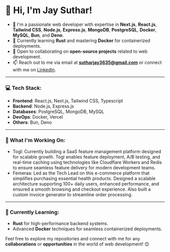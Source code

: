 # 👋 Hi, I'm Jay Suthar!

- 👀 I'm a passionate web developer with expertise in **Next.js**, **React.js**, **Tailwind CSS**, **Node.js**, **Express.js**,  **MongoDB**, **PostgreSQL**, **Docker**, **MySQL**, **Bun**, and **Deno**.
- 🌱 Currently learning **Rust** and mastering **Docker** for containerized deployments.
- 🤜 Open to collaborating on **open-source projects** related to web development.
- 📫 Reach out to me via email at **sutharjay3635@gmail.com** or connect with me on [LinkedIn](https://www.linkedin.com/in/sutharjay1/).

---

### 💻 Tech Stack:
- **Frontend**: React.js, Next.js, Tailwind CSS, Typescript
- **Backend**: Node.js, Express.js
- **Databases**: PostgreSQL, MongoDB, MySQL
- **DevOps**: Docker, Vercel
- **Others**: Bun, Deno

---

### 🚀 What I'm Working On:
- Togl: Currently building a SaaS feature management platform designed for scalable growth. Togl enables feature deployment, A/B testing, and real-time caching using technologies like Cloudflare Workers and Redis to ensure seamless feature delivery for modern development teams.
- Femeraa: Led as the Tech Lead on this e-commerce platform that simplifies purchasing essential health products. Designed a scalable architecture supporting 100+ daily users, enhanced performance, and ensured a smooth browsing and checkout experience. Also built a custom invoice generator to streamline order processing.
---

### 🌱 Currently Learning:
- **Rust** for high-performance backend systems.
- Advanced **Docker** techniques for seamless containerized deployments.

Feel free to explore my repositories and connect with me for any **collaborations** or **opportunities** in the world of web development! 😊

